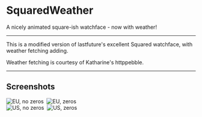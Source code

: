 SquaredWeather
==============

A nicely animated square-ish watchface - now with weather!

---

This is a modified version of lastfuture's excellent Squared watchface, with weather fetching adding.

Weather fetching is courtesy of Katharine's httppebble.

---

Screenshots
-----------

![EU, no zeros](https://raw.github.com/Smenus/SquaredWeather/master/squared_screen_eu.png)&nbsp;&nbsp;![EU, zeros](https://raw.github.com/Smenus/SquaredWeather/master/squared_screen_eu_zero.png)  
![US, no zeros](https://raw.github.com/Smenus/SquaredWeather/master/squared_screen.png)&nbsp;&nbsp;![US, zeros](https://raw.github.com/Smenus/SquaredWeather/master/squared_screen_zero.png)  
